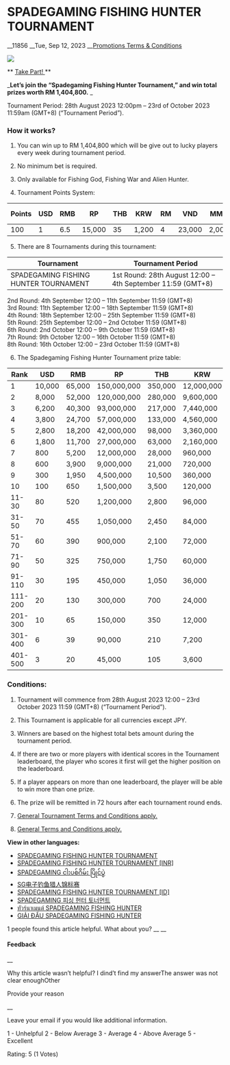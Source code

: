 # SPADEGAMING FISHING HUNTER TOURNAMENT

__11856 __Tue, Sep 12, 2023 __[Promotions Terms & Conditions](https://help.sbotop.com/category/rules-regulations/promotions-terms-conditions/35/ "Categories » Rules & Regulations » Promotions Terms & Conditions ")

![](https://help.sbotop.com/assets/SG-Fishing-Hunter-Sep-MY.jpg)

** [ Take Part!  ](https://www.sbotop.com/games) **

_**Let’s join the “Spadegaming Fishing Hunter Tournament,” and win total prizes worth RM 1,404,800.** _

Tournament Period: 28th August 2023 12:00pm – 23rd of October 2023 11:59am (GMT+8) (“Tournament Period”).

###  How it works? 

  1. You can win up to RM 1,404,800 which will be give out to lucky players every week during tournament period.   
  

  2. No minimum bet is required.   
  

  3. Only available for Fishing God, Fishing War and Alien Hunter.   
  

  4. Tournament Points System:   


Points | USD | RMB | RP | THB | KRW | RM | VND | MMK | ₹(INR)  
---|---|---|---|---|---|---|---|---|---  
100 | 1 | 6.5 | 15,000 | 35 | 1,200 | 4 | 23,000 | 2,000 | 80  
  
  5. There are 8 Tournaments during this tournament:   
  


Tournament | Tournament Period  
---|---  
SPADEGAMING FISHING HUNTER TOURNAMENT | 1st Round: 28th August 12:00 – 4th September 11:59 (GMT+8)   
2nd Round: 4th September 12:00 – 11th September 11:59 (GMT+8)  
3rd Round: 11th September 12:00 – 18th September 11:59 (GMT+8)  
4th Round: 18th September 12:00 – 25th September 11:59 (GMT+8)  
5th Round: 25th September 12:00 – 2nd October 11:59 (GMT+8)   
6th Round: 2nd October 12:00 – 9th October 11:59 (GMT+8)  
7th Round: 9th October 12:00 – 16th October 11:59 (GMT+8)  
8th Round: 16th October 12:00 – 23rd October 11:59 (GMT+8)  
  
  6. The Spadegaming Fishing Hunter Tournament prize table:   


Rank | USD | RMB | RP | THB | KRW | RM | VND | MMK | ₹(INR)  
---|---|---|---|---|---|---|---|---|---  
1 | 10,000 | 65,000 | 150,000,000 | 350,000 | 12,000,000 | 40,000 | 230,000,000 | 20,000,000 | 800,000  
2 | 8,000 | 52,000 | 120,000,000 | 280,000 | 9,600,000 | 32,000 | 184,000,000 | 16,000,000 | 640,000  
3 | 6,200 | 40,300 | 93,000,000 | 217,000 | 7,440,000 | 24,800 | 142,600,000 | 12,400,000 | 496,000  
4 | 3,800 | 24,700 | 57,000,000 | 133,000 | 4,560,000 | 15,200 | 87,400,000 | 7,600,000 | 304,000  
5 | 2,800 | 18,200 | 42,000,000 | 98,000 | 3,360,000 | 11,200 | 64,400,000 | 5,600,000 | 224,000  
6 | 1,800 | 11,700 | 27,000,000 | 63,000 | 2,160,000 | 7,200 | 41,400,000 | 3,600,000 | 144,000  
7 | 800 | 5,200 | 12,000,000 | 28,000 | 960,000 | 3,200 | 18,400,000 | 1,600,000 | 64,000  
8 | 600 | 3,900 | 9,000,000 | 21,000 | 720,000 | 2,400 | 13,800,000 | 1,200,000 | 48,000  
9 | 300 | 1,950 | 4,500,000 | 10,500 | 360,000 | 1,200 | 6,900,000 | 600,000 | 24,000  
10 | 100 | 650 | 1,500,000 | 3,500 | 120,000 | 400 | 2,300,000 | 200,000 | 8,000  
11-30 | 80 | 520 | 1,200,000 | 2,800 | 96,000 | 320 | 1,840,000 | 160,000 | 6,400  
31-50 | 70 | 455 | 1,050,000 | 2,450 | 84,000 | 280 | 1,610,000 | 140,000 | 5,600  
51-70 | 60 | 390 | 900,000 | 2,100 | 72,000 | 240 | 1,380,000 | 120,000 | 4,800  
71-90 | 50 | 325 | 750,000 | 1,750 | 60,000 | 200 | 1,150,000 | 100,000 | 4,000  
91-110 | 30 | 195 | 450,000 | 1,050 | 36,000 | 120 | 690,000 | 60,000 | 2,400  
111-200 | 20 | 130 | 300,000 | 700 | 24,000 | 80 | 460,000 | 40,000 | 1,600  
201-300 | 10 | 65 | 150,000 | 350 | 12,000 | 40 | 230,000 | 20,000 | 800  
301-400 | 6 | 39 | 90,000 | 210 | 7,200 | 24 | 138,000 | 12,000 | 480  
401-500 | 3 | 20 | 45,000 | 105 | 3,600 | 12 | 69,000 | 6,000 | 240  
  



###  Conditions: 

  1. Tournament will commence from 28th August 2023 12:00 – 23rd October 2023 11:59 (GMT+8) (“Tournament Period”).  
  

  2. This Tournament is applicable for all currencies except JPY.  
  

  3. Winners are based on the highest total bets amount during the tournament period.  
  

  4. If there are two or more players with identical scores in the Tournament leaderboard, the player who scores it first will get the higher position on the leaderboard.  
  

  5. If a player appears on more than one leaderboard, the player will be able to win more than one prize.   
  

  6. The prize will be remitted in 72 hours after each tournament round ends.   
  

  7. [ General Tournament Terms and Conditions apply. ](http://help.sbotop.com/article/general-promotion-terms-conditions-265.html)   
  

  8. [ General Terms and Conditions apply.](http://help.sbotop.com/article/general-promotion-terms-conditions-265.html)



**View in other languages:**

  * [ SPADEGAMING FISHING HUNTER TOURNAMENT](https://help.sbotop.com/article/35/11856.html)
  * [SPADEGAMING FISHING HUNTER TOURNAMENT [INR]](https://help.sbotop.com/article/35/11857.html)
  * [ SPADEGAMING ငါးပစ်ဂိမ်း ပြိုင်ပွဲ ](https://help.sbotop.com/article/1720/11859.html)
  * [ SG电子钓鱼猎人锦标赛 ](https://help.sbotop.com/article/1626/11860.html)
  * [ SPADEGAMING FISHING HUNTER TOURNAMENT [ID] ](https://help.sbotop.com/article/1000/11858.html)
  * [ SPADEGAMING 피싱 헌터 토너먼트 ](https://help.sbotop.com/article/1442/11862.html)
  * [ ทัวร์นาเมนต์ SPADEGAMING FISHING HUNTER ](https://help.sbotop.com/article/1262/11863.html)
  * [ GIẢI ĐẤU SPADEGAMING FISHING HUNTER](https://help.sbotop.com/article/1421/11864.html)



1 people found this article helpful. What about you?  __ __

#### Feedback

__

Why this article wasn’t helpful? I dind’t find my answerThe answer was not clear enoughOther

Provide your reason

__

Leave your email if you would like additional information.

1 - Unhelpful 2 - Below Average 3 - Average 4 - Above Average 5 - Excellent

Rating: 5 (1 Votes)
